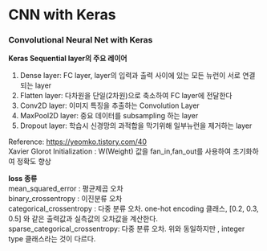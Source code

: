 # CNN with Keras

### Convolutional Neural Net with Keras

**Keras Sequential layer의 주요 레이어**

1. Dense layer: FC layer, layer의 입력과 출력 사이에 있는 모든 뉴런이 서로 연결되는 layer
2. Flatten layer: 다차원을 단일(2차원)으로 축소하여 FC layer에 전달한다
3. Conv2D layer: 이미지 특징을 추출하는 Convolution Layer
4. MaxPool2D layer: 중요 데이터를 subsampling 하는 layer
5. Dropout layer: 학습시 신경망의 과적합을 막기위해 일부뉴런을 제거하는 layer

Reference: https://yeomko.tistory.com/40<br>
Xavier Glorot Initialization : W(Weight) 값을 fan_in,fan_out를 사용하여 초기화하여 정확도 향상<br>

**loss 종류**<br>
mean_squared_error : 평균제곱 오차<br>
binary_crossentropy : 이진분류 오차<br>
categorical_crossentropy : 다중 분류 오차. one-hot encoding 클래스, [0.2, 0.3, 0.5] 와 같은 출력값과 실측값의 오차값을 계산한다.<br>
sparse_categorical_crossentropy: 다중 분류 오차. 위와 동일하지만 , integer type 클래스라는 것이 다르다.<br>

